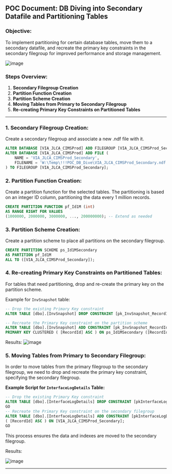 ## POC Document: DB Diving into Secondary Datafile and Partitioning Tables

### Objective:

To implement partitioning for certain database tables, move them to a secondary datafile, and recreate the primary key constraints in the secondary filegroup for improved performance and storage management.

![image](https://github.com/user-attachments/assets/51f667b9-6613-4f72-93b6-8d743491d69b)

### Steps Overview:

1. **Secondary Filegroup Creation**
2. **Partition Function Creation**
3. **Partition Scheme Creation**
4. **Moving Tables from Primary to Secondary Filegroup**
5. **Re-creating Primary Key Constraints on Partitioned Tables**

---

### 1. **Secondary Filegroup Creation:**

Create a secondary filegroup and associate a new .ndf file with it.

```sql
ALTER DATABASE [VIA_JLCA_CIMSProd] ADD FILEGROUP [VIA_JLCA_CIMSProd_Secondary];
ALTER DATABASE [VIA_JLCA_CIMSProd] ADD FILE (
    NAME = 'VIA_JLCA_CIMSProd_Secondary',
    FILENAME = 'W:\Temp\!!!POC_DB_Dive\VIA_JLCA_CIMSProd_Secondary.ndf'
) TO FILEGROUP [VIA_JLCA_CIMSProd_Secondary];
```

### 2. **Partition Function Creation:**

Create a partition function for the selected tables. The partitioning is based on an integer ID column, partitioning the data every 1 million records.

```sql
CREATE PARTITION FUNCTION pf_Id1M (int)
AS RANGE RIGHT FOR VALUES
(1000000, 2000000, 3000000, ..., 200000000); -- Extend as needed
```

### 3. **Partition Scheme Creation:**

Create a partition scheme to place all partitions on the secondary filegroup.

```sql
CREATE PARTITION SCHEME ps_Id1MSecondary
AS PARTITION pf_Id1M
ALL TO ([VIA_JLCA_CIMSProd_Secondary]);
```

### 4. **Re-creating Primary Key Constraints on Partitioned Tables:**

For tables that need partitioning, drop and re-create the primary key on the partition scheme.

Example for `InvSnapshot` table:

```sql
-- Drop the existing Primary Key constraint
ALTER TABLE [dbo].[InvSnapshot] DROP CONSTRAINT [pk_InvSnapshot_RecordId];

-- Recreate the Primary Key constraint on the partition scheme
ALTER TABLE [dbo].[InvSnapshot] ADD CONSTRAINT [pk_InvSnapshot_RecordId]
PRIMARY KEY CLUSTERED ( [RecordId] ASC ) ON ps_Id1MSecondary ([RecordId]);
```

Results:
![image](https://github.com/user-attachments/assets/933e4e4e-d427-4176-b498-eac16cc55e85)


### 5. **Moving Tables from Primary to Secondary Filegroup:**

In order to move tables from the primary filegroup to the secondary filegroup, we need to drop and recreate the primary key constraint, specifying the secondary filegroup.

**Example Script for `InterfaceLogDetails` Table:**

```sql
-- Drop the existing Primary Key constraint
ALTER TABLE [dbo].[InterfaceLogDetails] DROP CONSTRAINT [pkInterfaceLogDetails] WITH ( ONLINE = OFF );
GO
-- Recreate the Primary Key constraint on the secondary filegroup
ALTER TABLE [dbo].[InterfaceLogDetails] ADD CONSTRAINT [pkInterfaceLogDetails] PRIMARY KEY CLUSTERED
( [RecordId] ASC ) ON [VIA_JLCA_CIMSProd_Secondary];
GO
```

This process ensures the data and indexes are moved to the secondary filegroup.

Results:

![image](https://github.com/user-attachments/assets/cedda224-8ee6-452b-b4ed-16c6576580f1)


---
